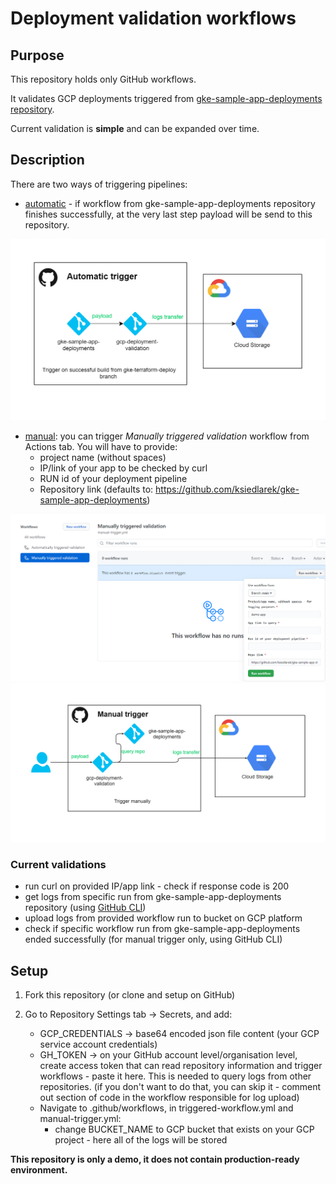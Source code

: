 # Deployment validation workflows

## Purpose

This repository holds only GitHub workflows.

It validates GCP deployments triggered from [gke-sample-app-deployments repository](https://github.com/ksiedlarek/gke-sample-app-deployments).

Current validation is **simple** and can be expanded over time.

## Description
There are two ways of triggering pipelines:
- [automatic](https://github.com/marketplace/actions/repository-dispatch) - if workflow from gke-sample-app-deployments repository finishes successfully, at the very last step payload will be send to this repository.

<img src="/docs/img/flow-a.png" width="auto" margin="auto">

- [manual](https://docs.github.com/en/actions/managing-workflow-runs/manually-running-a-workflow): you can trigger _Manually triggered validation_ workflow from Actions tab. You will have to provide:
    - project name (without spaces)
    - IP/link of your app to be checked by curl
    - RUN id of your deployment pipeline
    - Repository link (defaults to: https://github.com/ksiedlarek/gke-sample-app-deployments)

<img src="/docs/img/run-m.png" width="auto" margin="auto">

<img src="/docs/img/flow-m.png" width="auto" margin="auto">

### Current validations
- run curl on provided IP/app link - check if response code is 200
- get logs from specific run from gke-sample-app-deployments repository (using [GitHub CLI](https://github.com/github/hub))
- upload logs from provided workflow run to bucket on GCP platform
- check if specific workflow run from gke-sample-app-deployments ended successfully (for manual trigger only, using GitHub CLI)

## Setup

1. Fork this repository (or clone and setup on GitHub)

2. Go to Repository Settings tab -> Secrets, and add:
    - GCP_CREDENTIALS -> base64 encoded json file content (your GCP service account credentials)
    - GH_TOKEN -> on your GitHub account level/organisation level, create access token that can read repository information and trigger workflows - paste it here. This is needed to query logs from other repositories. (if you don't want to do that, you can skip it - comment out section of code in the workflow responsible for log upload)
    - Navigate to .github/workflows, in triggered-workflow.yml and manual-trigger.yml:
        - change BUCKET_NAME to GCP bucket that exists on your GCP project - here all of the logs will be stored

**This repository is only a demo, it does not contain production-ready environment.**